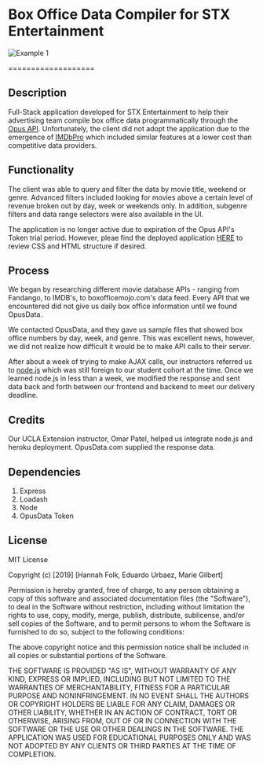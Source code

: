 # Box Office Data Compiler for STX Entertainment

![Example 1](./demo.gif)

===================

## Description

Full-Stack application developed for STX Entertainment to help their advertising team compile box office data programmatically through the [Opus API](https://www.opusdata.com/). Unfortunately, the client did not adopt the application due to the emergence of [IMDbPro](https://pro.imdb.com/signup/index.html?rf=google_brand_us_187248834&ref_google_brand_us_187248834&gclid=Cj0KCQjw-_j1BRDkARIsAJcfmTHsItQNaoOife3lt70a-MADUkm_F-EvpWhLADVXoCp2vexDvBDNPsYaAqnrEALw_wcB) which included similar features at a lower cost than competitive data providers. 

## Functionality

The client was able to query and filter the data by movie title, weekend or genre. Advanced filters included looking for movies above a certain level of revenue broken out by day, week or weekends only. In addition, subgenre filters and data range selectors were also available in the UI. 

The application is no longer active due to expiration of the Opus API's Token trial period. However, pleae find the deployed application [HERE](http://stx-box-office.herokuapp.com) to review CSS and HTML structure if desired. 

## Process

We began by researching different movie database APIs - ranging from Fandango, to IMDB's, to boxofficemojo.com's data feed. Every API that we encountered did not give us daily box office information until we found OpusData. 

We contacted OpusData, and they gave us sample files that showed box office numbers by day, week, and genre. This was excellent news, however, we did not realize how difficult it would be to make API calls to their server.

After about a week of trying to make AJAX calls, our instructors referred us to [node.js](https://nodejs.org/en/) which was still foreign to our student cohort at the time. Once we learned node.js in less than a week, we modified the response and sent data back and forth between our frontend and backend to meet our delivery deadline. 

## Credits

Our UCLA Extension instructor, Omar Patel, helped us integrate node.js and heroku deployment. OpusData.com supplied the response data.

## Dependencies 

1. Express
2. Loadash
3. Node
4. OpusData Token

## License

MIT License

Copyright (c) [2019] [Hannah Folk, Eduardo Urbaez, Marie Gilbert]

Permission is hereby granted, free of charge, to any person obtaining a copy
of this software and associated documentation files (the "Software"), to deal
in the Software without restriction, including without limitation the rights
to use, copy, modify, merge, publish, distribute, sublicense, and/or sell
copies of the Software, and to permit persons to whom the Software is
furnished to do so, subject to the following conditions:

The above copyright notice and this permission notice shall be included in all
copies or substantial portions of the Software.

THE SOFTWARE IS PROVIDED "AS IS", WITHOUT WARRANTY OF ANY KIND, EXPRESS OR IMPLIED, INCLUDING BUT NOT LIMITED TO THE WARRANTIES OF MERCHANTABILITY, FITNESS FOR A PARTICULAR PURPOSE AND NONINFRINGEMENT. IN NO EVENT SHALL THE AUTHORS OR COPYRIGHT HOLDERS BE LIABLE FOR ANY CLAIM, DAMAGES OR OTHER LIABILITY, WHETHER IN AN ACTION OF CONTRACT, TORT OR OTHERWISE, ARISING FROM, OUT OF OR IN CONNECTION WITH THE SOFTWARE OR THE USE OR OTHER DEALINGS IN THE
SOFTWARE. THE APPLICATION WAS USED FOR EDUCATIONAL PURPOSES ONLY AND WAS NOT ADOPTED BY ANY CLIENTS OR THIRD PARTIES AT THE TIME OF COMPLETION. 
